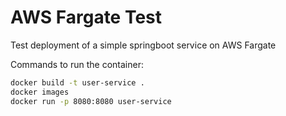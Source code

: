 # AWS Fargate Test

Test deployment of a simple springboot service on AWS Fargate

Commands to run the container:

```bash
docker build -t user-service .
docker images
docker run -p 8080:8080 user-service
```
